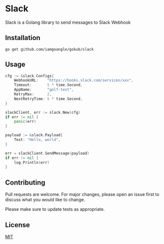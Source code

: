 # Slack

Slack is a Golang library to send messages to Slack Webhook

## Installation

```
go get github.com/iamgoangle/gokub/slack
```

## Usage

```go
cfg := &slack.Configs{
    WebhookURL:    "https://hooks.slack.com/services/xxx",
    Timeout:       5 * time.Second,
    AppName:       "golf-test",
    RetryMax:      2,
    NextRetryTime: 5 * time.Second,
}

slackClient, err := slack.New(cfg)
if err != nil {
    panic(err)
}

payload := &slack.Payload{
    Text: "Hello, world",
}

err = slackClient.SendMessage(payload)
if err != nil {
    log.Println(err)
}
```

## Contributing
Pull requests are welcome. For major changes, please open an issue first to discuss what you would like to change.

Please make sure to update tests as appropriate.

## License
[MIT](https://choosealicense.com/licenses/mit/)